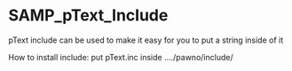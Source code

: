 # SAMP_pText_Include
pText include can be used to make it easy for you to put a string inside of it


How to install include:
put pText.inc inside ..../pawno/include/
